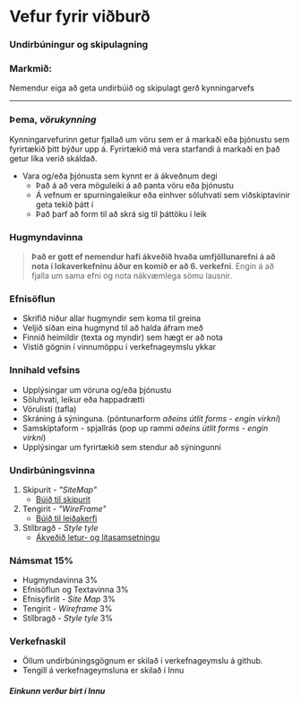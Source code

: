# Vefur fyrir viðburð

### Undirbúningur og skipulagning

### Markmið:

Nemendur eiga að geta undirbúið og skipulagt gerð kynningarvefs

---

### Þema, _vörukynning_ 

Kynningarvefurinn getur fjallað um vöru sem er á markaði eða þjónustu sem fyrirtækið þitt býður upp á. Fyrirtækið má vera starfandi á markaði en það getur líka verið skáldað. 

* Vara og/eða þjónusta sem kynnt er á ákveðnum degi 
  * Það á að vera möguleiki á að panta vöru eða þjónustu
  * Á vefnum er spurningaleikur eða einhver söluhvati sem viðskiptavinir geta tekið þátt í
  * Það þarf að form til að skrá sig til þáttöku í leik

### Hugmyndavinna

> **Það er gott ef nemendur hafi ákveðið hvaða umfjöllunarefni á að nota í lokaverkefninu áður en komið er að 6. verkefni**. Engin á að fjalla um sama efni og nota nákvæmlega sömu lausnir. 

### Efnisöflun

* Skrifið niður allar hugmyndir sem koma til greina
* Veljið síðan eina hugmynd til að halda áfram með 
* Finnið heimildir (texta og myndir) sem hægt er að nota
* Vistið gögnin í vinnumöppu í verkefnageymslu ykkar

### Innihald vefsins

* Upplýsingar um vöruna og/eða þjónustu
* Söluhvati, leikur eða happadrætti
* Vörulisti (tafla) 
* Skráning á sýninguna. (pöntunarform _aðeins útlit forms - engin virkni_)
* Samskiptaform - spjallrás (pop up rammi _aðeins útlit forms - engin virkni_)
* Upplýsingar um fyrirtækið sem stendur að sýningunni

### Undirbúningsvinna

1. Skipurit - _"SiteMap"_
   * [Búið til skipurit](Námsefni-6/Sitemap.md)
1. Tengirit - _"WireFrame"_
   * [Búið til leiðakerfi](Námsefni-6/wireframe/README.md)
1. Stílbragð - _Style tyle_
   * [Ákveðið letur- og litasamsetningu](Námsefni-6/style-tyle/README.md)

### Námsmat 15% 

* Hugmyndavinna 3%
* Efnisöflun og Textavinna 3%
* Efnisyfirlit - _Site Map_ 3%
* Tengirit - _Wireframe_     3%
* Stílbragð - _Style tyle_  3%

### Verkefnaskil

- Öllum undirbúningsgögnum er skilað í verkefnageymslu á github. 
- Tengill á verkefnageymsluna er skilað í Innu

#### _Einkunn verður birt í Innu_
